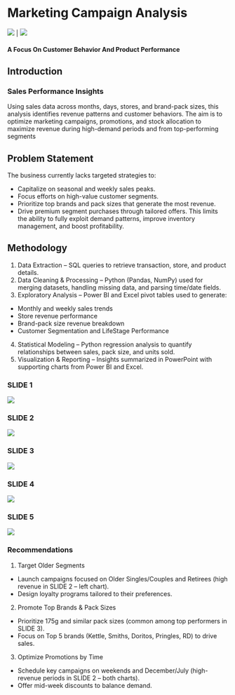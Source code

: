 # Marketing Campaign Analysis
![](https://github.com/Imisau/Marketing-Campaign-Analysis/blob/main/pp_image.png?raw=true) | ![](https://github.com/Imisau/Marketing-Campaign-Analysis/blob/218e56d8226653dbb2458a2ead7a77b64208e7bc/Screenshot%20(32).png)
#### A Focus On Customer Behavior And Product Performance

## Introduction
### Sales Performance Insights
Using sales data across months, days, stores, and brand-pack sizes, this analysis identifies revenue patterns and customer behaviors. 
The aim is to optimize marketing campaigns, promotions, and stock allocation to maximize revenue during high-demand periods and from top-performing segments

## Problem Statement
The business currently lacks targeted strategies to:
-	Capitalize on seasonal and weekly sales peaks.
-	Focus efforts on high-value customer segments.
-	Prioritize top brands and pack sizes that generate the most revenue.
-	Drive premium segment purchases through tailored offers.
This limits the ability to fully exploit demand patterns, improve inventory management, and boost profitability.

## Methodology
1. Data Extraction – SQL queries to retrieve transaction, store, and product details.
2.	Data Cleaning & Processing – Python (Pandas, NumPy) used for merging datasets, handling missing data, and parsing time/date fields.
3.	Exploratory Analysis – Power BI and Excel pivot tables used to generate:
-	Monthly and weekly sales trends
-	Store revenue performance
-	Brand-pack size revenue breakdown
-	Customer Segmentation and LifeStage Performance
4.	Statistical Modeling – Python regression analysis to quantify relationships between sales, pack size, and units sold.
5.	Visualization & Reporting – Insights summarized in PowerPoint with supporting charts from Power BI and Excel.

### SLIDE 1

![](https://github.com/Imisau/Marketing-Campaign-Analysis/blob/main/PP1.jpg?raw=true)

### SLIDE 2

![](https://github.com/Imisau/Marketing-Campaign-Analysis/blob/main/Screenshot%20(21).png?raw=true)

### SLIDE 3

![](https://github.com/Imisau/Marketing-Campaign-Analysis/blob/main/PP3.jpg?raw=true)

### SLIDE 4
![](https://github.com/Imisau/Marketing-Campaign-Analysis/blob/main/PP4.jpg?raw=true)

### SLIDE 5
![](https://github.com/Imisau/Marketing-Campaign-Analysis/blob/main/PP5.jpg?raw=true)


### Recommendations
1. Target Older Segments
-	Launch campaigns focused on Older Singles/Couples and Retirees (high revenue in SLIDE 2 – left chart).
-	Design loyalty programs tailored to their preferences.
2. Promote Top Brands & Pack Sizes
-	Prioritize 175g and similar pack sizes (common among top performers in SLIDE 3).
-	Focus on Top 5 brands (Kettle, Smiths, Doritos, Pringles, RD) to drive sales.
3. Optimize Promotions by Time
-	Schedule key campaigns on weekends and December/July (high-revenue periods in SLIDE 2 – both charts).
-	Offer mid-week discounts to balance demand.


